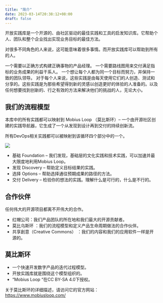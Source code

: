 ```yaml
---
title: "简介"
date: 2023-03-14T20:38:12+08:00
draft: false
---
```


开放实践库是一个开源的、由社区驱动的最佳实践和工具的启发知识库。它帮助个人、团队和整个企业找出实现业务目标的最佳方法。

对很多不同角色的人来说，这可能意味着很多事情。而开放实践库可以帮助到所有的人。

一个需要以正确方式构建正确事物的产品经理。
一个需要路线图用来交付满足指标的业务成果的利益干系人。
一个想让每个人都为同一个目标而努力，并保持一致的团队领导。
对于每个人来说，这些实践是由每天使用它们的人创造、测试和分享的。这些实践是为那些希望得到新的灵感以创造更好的体验的人准备的。以及任何想要找到创新的、行之有效的方法来解决他们的挑战的人，无论大小。

## 我们的流程模型

本库中的所有实践都可以映射到 Mobius Loop （莫比斯环）– 一个由开源社区创建的实践导航器，它生成了一个从发现到设计再到交付的持续创新流。

所有DevOps相关实践都可以被映射到该循环四个部分中的一个。

![](/images/loop-labels-path-old.svg)

- 基础 Foundation  – 我们发现，基础层的文化实践和技术实践，可以加速并最大限度地利用Mobius Loop。
- 发现 Discovery – 帮助定义目标结果的实践。
- 选择 Options – 帮助选择通往预期成果的路径的方法。
- 交付 Delivery – 检验你的想法的实践。理解什么是可行的，什么是不行的。

## 合作伙伴

任何伟大的开源项目都离不开伟大的合作。

- 红帽公司：我们产品团队的所在地和我们最大的开源贡献者。
- 莫比乌斯环 ：我们的流程模型和定义产品生命周期做法的合作伙伴。
- 共享創意（Creative Commons） ：我们的内容和我们的应用软件一样是开源的。
 

## 莫比斯环

- 一个快速开发数字产品的迭代过程模型。
- 开放实践库就是围绕这个模型组织的。
- “Mobius Loop “在CC BY-SA 4.0下授权。

关于莫比斯环的详细描述，请访问它的官方网站：https://www.mobiusloop.com/


